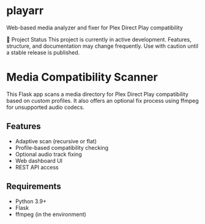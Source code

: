 # playarr
 Web-based media analyzer and fixer for Plex Direct Play compatibility


🚧 Project Status
This project is currently in active development.
Features, structure, and documentation may change frequently. Use with caution until a stable release is published.


# Media Compatibility Scanner

This Flask app scans a media directory for Plex Direct Play compatibility based on custom profiles. It also offers an optional fix process using ffmpeg for unsupported audio codecs.

## Features
- Adaptive scan (recursive or flat)
- Profile-based compatibility checking
- Optional audio track fixing
- Web dashboard UI
- REST API access

## Requirements
- Python 3.9+
- Flask
- ffmpeg (in the environment)
